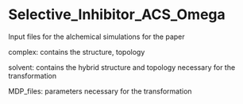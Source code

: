 # Selective_Inhibitor_ACS_Omega
Input files for the alchemical simulations for the paper 



complex: contains the structure, topology


solvent: contains the hybrid structure and topology necessary for the transformation


MDP_files: parameters necessary for the transformation
